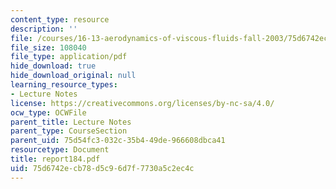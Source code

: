 ```yaml
---
content_type: resource
description: ''
file: /courses/16-13-aerodynamics-of-viscous-fluids-fall-2003/75d6742ecb78d5c96d7f7730a5c2ec4c_report184.pdf
file_size: 108040
file_type: application/pdf
hide_download: true
hide_download_original: null
learning_resource_types:
- Lecture Notes
license: https://creativecommons.org/licenses/by-nc-sa/4.0/
ocw_type: OCWFile
parent_title: Lecture Notes
parent_type: CourseSection
parent_uid: 75d54fc3-032c-35b4-49de-966608dbca41
resourcetype: Document
title: report184.pdf
uid: 75d6742e-cb78-d5c9-6d7f-7730a5c2ec4c
---
```

